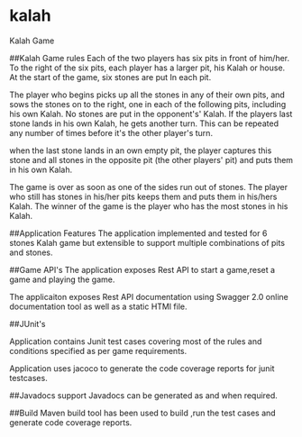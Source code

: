 # kalah
Kalah Game

##Kalah Game rules
Each of the two players has six pits in front of him/her. To the right of the six pits, each player has a larger pit, his Kalah or house. At the start of the game, six stones are put In each pit.
 
The player who begins picks up all the stones in any of their own pits, and sows the stones on to the right, one in each of the following pits, including his own Kalah. No stones are put in the opponent's' Kalah. If the players last stone lands in his own Kalah, he gets another turn. This can be repeated any number of times before it's the other player's turn.

when the last stone lands in an own empty pit, the player captures this stone and all stones in the opposite pit (the other players' pit) and puts them in his own Kalah.

The game is over as soon as one of the sides run out of stones. The player who still has stones in his/her pits keeps them and puts them in his/hers Kalah. The winner of the game is the player who has the most stones in his Kalah.

##Application Features
The application implemented and tested for 6 stones Kalah game but extensible to support multiple combinations of pits and stones.

##Game API's
The application exposes Rest API to start a game,reset a game and playing the game.

The applicaiton exposes Rest API documentation using Swagger 2.0 online documentation tool as well as a static HTMl file.

##JUnit's

Application contains Junit test cases covering most of the rules and conditions specified as per game requirements.

Application uses jacoco to generate the code coverage reports for junit testcases.

##Javadocs support
Javadocs can be generated as and when required.

##Build
Maven build tool has been used to build ,run the test cases and generate code coverage reports.